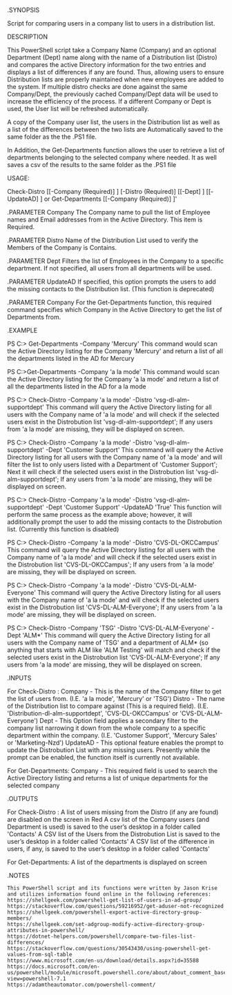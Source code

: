 .SYNOPSIS

Script for comparing users in a company list to users in a distribution list.

DESCRIPTION

This PowerShell script take a Company Name (Company) and an optional Department (Dept) name along with the name of a Distribution list (Distro) and compares the active Directory information for the two entries and displays a list of differences if any are found. Thus, allowing users to ensure Distribution lists are properly maintained when new employees are added to the system. If multiple distro checks are done against the same Company/Dept, the previously cached Company/Dept data will be used to increase the efficiency of the process. If a different Company or Dept is used, the User list will be refreshed automatically.

A copy of the Company user list, the users in the Distribution list as well as a list of the differences between the two lists are Automatically saved to the same folder as the the .PS1 file.

In Addition, the Get-Departments function allows the user to retrieve a list of departments belonging to the selected company where needed. It as well saves a csv of the results to the same folder as the .PS1 file

USAGE:

Check-Distro [[-Company (Required)] <String>] [-Distro (Required)] <String> [[-Dept] <String>] [[-UpdateAD] <String>]
or
Get-Departments [[-Company (Required)] <String>]'

.PARAMETER Company
The Company name to pull the list of Employee names and Email addresses from in the Active Directory. This item is Required.

.PARAMETER Distro
Name of the Distribution List used to verify the Members of the Company is Contains.

.PARAMETER Dept
Filters the list of Employees in the Company to a specific department. If not specified, all users from all departments will be used.

.PARAMETER UpdateAD
If specified, this option prompts the users to add the missing contacts to the Distribution list. (This function is deprecated)

.PARAMETER Company
For the Get-Departments function, this required command specifies which Company in the Active Directory to get the list of Departments from.

.EXAMPLE

PS C:\> Get-Departments -Company 'Mercury'
This command would scan the Active Directory listing for the Company 'Mercury' and return a list of all the departments listed in the AD for Mercury

PS C:\>Get-Departments -Company 'a la mode'
This command would scan the Active Directory listing for the Company 'a la mode' and return a list of all the departments listed in the AD for a la mode

PS C:\> Check-Distro -Company 'a la mode' -Distro 'vsg-dl-alm-supportdept'
This command will query the Active Directory listing for all users with the Company name of 'a la mode' and will check if the selected users exist in the Distrobution list 'vsg-dl-alm-supportdept'; If any users from 'a la mode' are missing, they will be displayed on screen.

PS C:\> Check-Distro -Company 'a la mode' -Distro 'vsg-dl-alm-supportdept' -Dept 'Customer Support'
This command will query the Active Directory listing for all users with the Company name of 'a la mode' and will filter the list to only users listed with a Department of 'Customer Support'; Next it will check if the selected users exist in the Distrobution list 'vsg-dl-alm-supportdept'; If any users from 'a la mode' are missing, they will be displayed on screen.

PS C:\> Check-Distro -Company 'a la mode' -Distro 'vsg-dl-alm-supportdept' -Dept 'Customer Support' -UpdateAD 'True'
This function will perform the same process as the example above; however, it will additionally prompt the user to add the missing contacts to the Distrobution list. (Currently this function is disabled)


PS C:\> Check-Distro -Company 'a la mode' -Distro 'CVS-DL-OKCCampus'
This command will query the Active Directory listing for all users with the Company name of 'a la mode' and will check if the selected users exist in the Distrobution list 'CVS-DL-OKCCampus'; If any users from 'a la mode' are missing, they will be displayed on screen.

PS C:\> Check-Distro -Company 'a la mode' -Distro 'CVS-DL-ALM-Everyone'
This command will query the Active Directory listing for all users with the Company name of 'a la mode' and will check if the selected users exist in the Distrobution list 'CVS-DL-ALM-Everyone'; If any users from 'a la mode' are missing, they will be displayed on screen.

PS C:\> Check-Distro -Company 'TSG' -Distro 'CVS-DL-ALM-Everyone' -Dept 'ALM*'
This command will query the Active Directory listing for all users with the Company name of 'TSG' and a department of ALM* (so anything that starts with ALM like 'ALM Testing' will match and check if the selected users exist in the Distrobution list 'CVS-DL-ALM-Everyone'; If any users from 'a la mode' are missing, they will be displayed on screen.


.INPUTS

For Check-Distro :
	Company - This is the name of the Company filter to get the list of users from. (I.E. 'a la mode', 'Mercury' or 'TSG')
	Distro - The name of the Distribution list to compare against (This is a required field). (I.E. 'Distribution-dl-alm-supportdept',  'CVS-DL-OKCCampus' or  'CVS-DL-ALM-Everyone')
	Dept - This Option field applies a secondary filter to the company list narrowing it down from the whole company to a specific department within the company. (I.E. 'Customer Support', 'Mercury Sales' or 'Marketing-Nzd')
	UpdateAD - This optional feature enables the prompt to update the Distrobution List with any missing users. Presently while the prompt can be enabled, the function itself is currently not available.

For Get-Departments:
	Company - This required field is used to search the Active Directory listing and returns a list of unique departments for the selected company

.OUTPUTS

For Check-Distro :
	A list of users missing from the Distro (if any are found) are disabled on the screen in Red
	A csv list of the Company users (and Department is used) is saved to the user’s desktop in a folder called 'Contacts'
	A CSV list of the Users from the Distrobution List is saved to the user’s desktop in a folder called 'Contacts'
	A CSV list of the difference in users, if any, is saved to the user’s desktop in a folder called 'Contacts'
	
For Get-Departments:
	A list of the departments is displayed on screen
	
.NOTES

	This PowerShell script and its functions were written by Jason Krise and utilizes information found online in the following references:
	https://shellgeek.com/powershell-get-list-of-users-in-ad-group/
	https://stackoverflow.com/questions/59216952/get-aduser-not-recognized
	https://shellgeek.com/powershell-export-active-directory-group-members/
	https://shellgeek.com/set-adgroup-modify-active-directory-group-attributes-in-powershell/
	https://dotnet-helpers.com/powershell/compare-two-files-list-differences/
	https://stackoverflow.com/questions/30543430/using-powershell-get-values-from-sql-table
	https://www.microsoft.com/en-us/download/details.aspx?id=35588
	https://docs.microsoft.com/en-us/powershell/module/microsoft.powershell.core/about/about_comment_based_help?view=powershell-7.1
	https://adamtheautomator.com/powershell-comment/
